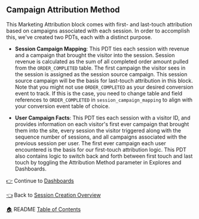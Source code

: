 ## Campaign Attribution Method

This Marketing Attribution block comes with first- and last-touch attribution based on campaigns associated with each session. In order to accomplish this, we've created two PDTs, each with a distinct purpose.

* **Session Campaign Mapping**:
This PDT ties each session with revenue and a campaign that brought the visitor into the session. Session revenue is calculated as the sum of all completed order amount pulled from the `ORDER_COMPLETED` table. The first campaign the visitor sees in the session is assigned as the session source campaign. This session source campaign will be the basis for last-touch attribution in this block. Note that you might not use `ORDER_COMPLETED` as your desired conversion event to track. If this is the case, you need to change table and field references to `ORDER_COMPLETED` in `session_campaign_mapping` to align with your conversion event table of choice.

* **User Campaign Facts**:
This PDT ties each session with a visitor ID, and provides information on each visitor's first ever campaign that brought them into the site, every session the visitor triggered along with the sequence number of sessions, and all campaigns associated with the previous session per user. The first ever campaign each user encountered is the basis for our first-touch attribution logic. This PDT also contains logic to switch back and forth between first touch and last touch by toggling the Attribution Method parameter in Explores and Dashboards.


[:point_right:](_9_dashboards.md) Continue to [Dashboards](_9_dashboards.md)

[:point_left:](_7_session_creation_overview.md) Back to [Session Creation Overview](_7_session_creation_overview.md)

[:house:](README.md) README [Table of Contents](README.md)
